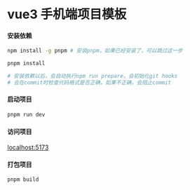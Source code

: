 # vue3 手机端项目模板

#### 安装依赖
```bash
npm install -g pnpm # 安装pnpm，如果已经安装了，可以跳过这一步

pnpm install

# 安装依赖以后，会自动执行npm run prepare，会初始化git hooks
# 会在commit时检查代码格式是否正确，如果不正确，会阻止commit
```
#### 启动项目
```bash
pnpm run dev
```
#### 访问项目
[localhost:5173](localhost:5173)

#### 打包项目
```bash
pnpm build
```
